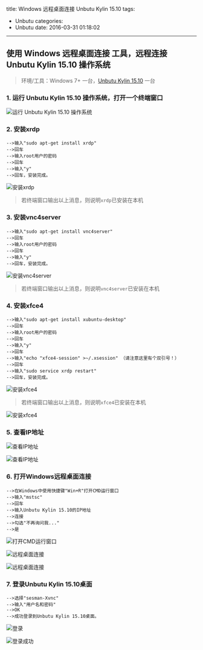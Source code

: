 title: Windows 远程桌面连接 Unbutu Kylin 15.10
tags:
  - Unbutu
categories:
  - Unbutu
date: 2016-03-31 01:18:02
---


## 使用 Windows 远程桌面连接 工具，远程连接 Unbutu Kylin 15.10 操作系统

> 环境/工具：Windows 7+ 一台，[Unbutu Kylin 15.10][0] 一台

### 1. 运行 Unbutu Kylin 15.10 操作系统，打开一个终端窗口
![运行 Unbutu Kylin 15.10 操作系统][1]

### 2. 安装xrdp
```
-->输入"sudo apt-get install xrdp"
-->回车
-->输入root用户的密码
-->回车
-->输入"y"
-->回车，安装完成。
```
![安装xrdp][2]

> 若终端窗口输出以上消息，则说明`xrdp`已安装在本机

### 3. 安装vnc4server
```
-->输入"sudo apt-get install vnc4server"
-->回车
-->输入root用户的密码
-->回车
-->输入"y"
-->回车，安装完成。
```
![安装vnc4server][3]

> 若终端窗口输出以上消息，则说明`vnc4server`已安装在本机

### 4. 安装xfce4
```
-->输入"sudo apt-get install xubuntu-desktop"
-->回车
-->输入root用户的密码
-->回车
-->输入"y"
-->回车
-->输入"echo "xfce4-session" >~/.xsession" （请注意这里有个双引号！）
-->回车
-->输入"sudo service xrdp restart"
-->回车，安装完成。
```
![安装xfce4][4]

> 若终端窗口输出以上消息，则说明`xfce4`已安装在本机

![安装xfce4][5]

### 5. 查看IP地址
![查看IP地址][6]

![查看IP地址][7]

### 6. 打开Windows远程桌面连接
```
-->在Windows中使用快捷键"Win+R"打开CMD运行窗口
-->输入"mstsc"
-->回车
-->输入Unbutu Kylin 15.10的IP地址
-->连接
-->勾选"不再询问我..."
-->是
```
![打开CMD运行窗口][8]

![远程桌面连接][9]

![远程桌面连接][10]

### 7. 登录Unbutu Kylin 15.10桌面
```
-->选择"sesman-Xvnc"
-->输入"用户名和密码"
-->OK
-->成功登录到Unbutu Kylin 15.10桌面。
```
![登录][11]

![登录成功][12]


[0]: http://www.ubuntukylin.com/downloads/
[1]: http://lanhouzi.qiniudn.com/hexo/blog/ubuntu_kylin_15.10_1.png
[2]: http://lanhouzi.qiniudn.com/hexo/blog/ubuntu_kylin_15.10_2.png
[3]: http://lanhouzi.qiniudn.com/hexo/blog/ubuntu_kylin_15.10_3.png
[4]: http://lanhouzi.qiniudn.com/hexo/blog/ubuntu_kylin_15.10_4.png
[5]: http://lanhouzi.qiniudn.com/hexo/blog/ubuntu_kylin_15.10_5.png
[6]: http://lanhouzi.qiniudn.com/hexo/blog/ubuntu_kylin_15.10_6.png
[7]: http://lanhouzi.qiniudn.com/hexo/blog/ubuntu_kylin_15.10_7.png
[8]: http://lanhouzi.qiniudn.com/hexo/blog/ubuntu_kylin_15.10_8.png
[9]: http://lanhouzi.qiniudn.com/hexo/blog/ubuntu_kylin_15.10_9.png
[10]: http://lanhouzi.qiniudn.com/hexo/blog/ubuntu_kylin_15.10_10.png
[11]: http://lanhouzi.qiniudn.com/hexo/blog/ubuntu_kylin_15.10_11.png
[12]: http://lanhouzi.qiniudn.com/hexo/blog/ubuntu_kylin_15.10_12.png